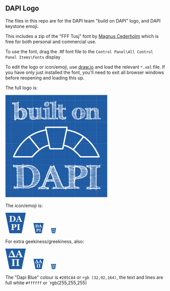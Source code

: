 ## DAPI Logo

The files in this repo are for the DAPI team "build on DAPI" logo, and DAPI keystone emoji.

This includes a zip of the "FFF Tusj" font by [Magnus Cederholm](http://www.formfett.net/) which is free for both personal and commercial use.

To use the font, drag the .ttf font file to the `Control Panel\All Control Panel Items\Fonts` display

To edit the logo or icon/emoji, use [draw.io](https://www.draw.io/) and load the relevant `*.xml` file. If you have only just installed the font, you'll need to exit all browser windows before reopening and loading this up.

The full logo is:

![DAPI logo full](./Dapi%20Logo%20Full_320.png)

The icon/emoji is:

![DAPI icon/emoji](./Dapi_64.png)&nbsp;&nbsp;&nbsp;&nbsp;&nbsp;&nbsp;![DAPI icon/emoji](./Dapi_32.png)&nbsp;&nbsp;&nbsp;&nbsp;&nbsp;&nbsp;![DAPI icon/emoji](./Dapi_16.png)


For extra geekiness/greekiness, also:

![DAPI icon/emoji](./DapiGeek_64.png)&nbsp;&nbsp;&nbsp;&nbsp;&nbsp;&nbsp;![DAPI icon/emoji](./DapiGeek_32.png)&nbsp;&nbsp;&nbsp;&nbsp;&nbsp;&nbsp;![DAPI icon/emoji](./DapiGeek_16.png)




The "Dapi Blue" colour is `#205CA4` or `rgb (32,92,164)`, the text and lines are full white `#ffffff` or `rgb(255,255,255)

